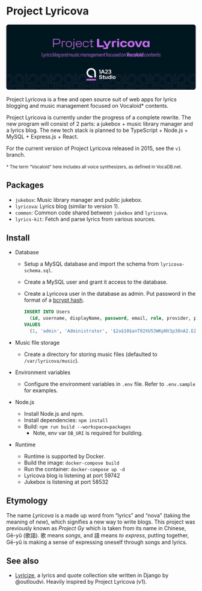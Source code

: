 # Project Lyricova

![Project Lyricova](./banner.svg)

Project Lyricova is a free and open source suit of web apps for lyrics blogging
and music management focused on Vocaloid\* contents.

Project Lyricova is currently under the progress of a complete rewrite. The new
program will consist of 2 parts: a jukebox + music library manager and a lyrics
blog. The new tech stack is planned to be TypeScript + Node.js + MySQL +
Express.js + React.

For the current version of Project Lyricova released in 2015, see the `v1`
branch.

<small>\* The term “Vocaloid” here includes all voice synthesizers, as defined
in VocaDB.net.</small>

## Packages

- `jukebox`: Music library manager and public jukebox.
- `lyricova`: Lyrics blog (similar to version 1).
- `common`: Common code shared between `jukebox` and `lyricova`.
- `lyrics-kit`: Fetch and parse lyrics from various sources.

## Install

- Database

  - Setup a MySQL database and import the schema from `lyricova-schema.sql`.
  - Create a MySQL user and grant it access to the database.
  - Create a Lyricova user in the database as admin. Put password in the format
    of a [bcrypt hash](https://en.wikipedia.org/wiki/Bcrypt).

    ```sql
    INSERT INTO Users
      (id, username, displayName, password, email, role, provider, provider_id, creationDate, updatedOn, deletionDate)
    VALUES
      (1, 'admin', 'Administrator', '$2a$10$anT02XU53WKpNV3p30nA2.EZ19ucaWys0MRhMjsCGcIYhdeKyJnfe', 'admin@example.com', 'admin', NULL, NULL, '1970-01-01 00:00:00', '1970-01-01 00:00:00', NULL);
    ```

- Music file storage
  - Create a directory for storing music files (defaulted to
    `/var/lyricova/music`).
- Environment variables
  - Configure the environment variables in `.env` file. Refer to `.env.sample`
    for examples.
- Node.js
  - Install Node.js and npm.
  - Install dependencies: `npm install`
  - Build: `npm run build --workspace=packages`
    - Note, env var `DB_URI` is required for building.
- Runtime
  - Runtime is supported by Docker.
  - Build the image: `docker-compose build`
  - Run the container: `docker-compose up -d`
  - Lyricova blog is listening at port 59742
  - Jukebox is listening at port 58532

## Etymology

The name _Lyricova_ is a made up word from “lyrics” and “nova” (taking the
meaning of _new_), which signifies a new way to write blogs. This project was
previously known as _Project Gy_ which is taken from its name in Chinese, Gē-yǔ
(歌語). 歌 means _songs_, and 語 means _to express_, putting together, Gē-yǔ is
making a sense of expressing oneself through songs and lyrics.

## See also

- [Lyricize](https://github.com/outloudvi/lyricize), a lyrics and quote
  collection site written in Django by @outloudvi. Heavily inspired by Project
  Lyricova (v1).
